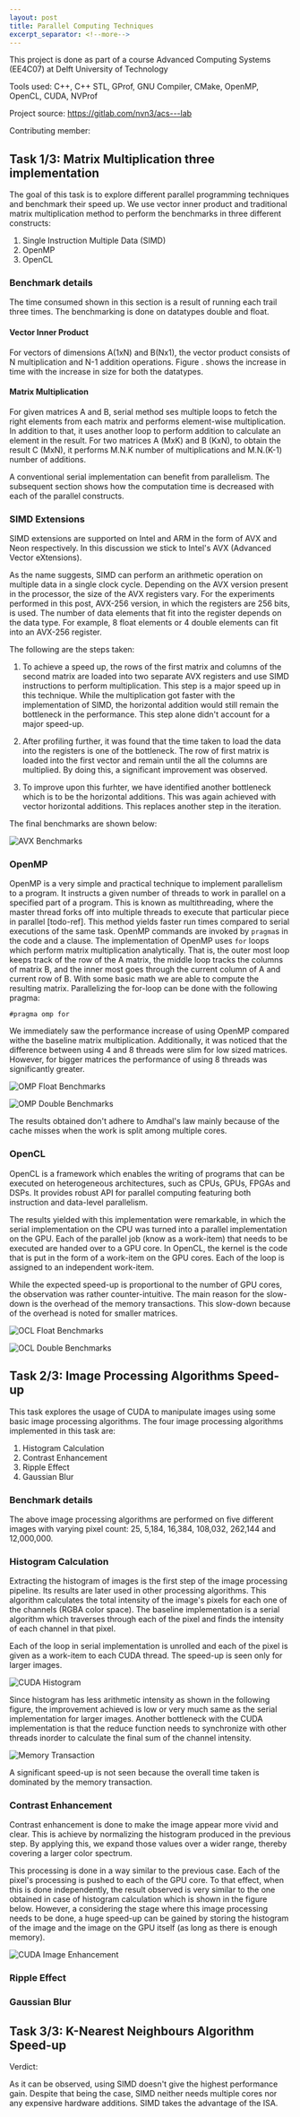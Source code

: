 ```yaml
---
layout: post
title: Parallel Computing Techniques
excerpt_separator: <!--more-->
---
```


This project is done as part of a course Advanced Computing Systems (EE4C07) at Delft University of Technology
<!--more-->

Tools used: C++, C++ STL, GProf, GNU Compiler, CMake, OpenMP, OpenCL, CUDA, NVProf

Project source: https://gitlab.com/nvn3/acs---lab

Contributing member: 

## Task 1/3: Matrix Multiplication three implementation

The goal of this task is to explore different parallel programming techniques and benchmark their speed up. We use vector inner product and traditional matrix multiplication method to perform the benchmarks in three different constructs:

1. Single Instruction Multiple Data (SIMD)
2. OpenMP
3. OpenCL

### Benchmark details

The time consumed shown in this section is a result of running each trail three times. The benchmarking is done on datatypes double and float.

#### Vector Inner Product

For vectors of dimensions A(1xN) and B(Nx1), the vector product consists of N multiplication and N-1 addition operations. Figure . shows the increase in time with the increase in size for both the datatypes.

<!-- show matrix equation here -->

<!-- show baseline for vector multiplication -->

#### Matrix Multiplication

For given matrices A and B, serial method ses multiple loops to fetch the right elements from each matrix and performs element-wise multiplication. In addition to that, it uses another loop to perform addition to calculate an element in the result. For two matrices A (MxK) and B (KxN), to obtain the result C (MxN), it performs M.N.K number of multiplications and M.N.(K-1) number of additions.

<!-- show baseline for matrix multiplication -->

A conventional serial implementation can benefit from parallelism. The subsequent section shows how the computation time is decreased with each of the parallel constructs.

### SIMD Extensions

SIMD extensions are supported on Intel and ARM in the form of AVX and Neon respectively. In this discussion we stick to Intel's AVX (Advanced Vector eXtensions). 

As the name suggests, SIMD can perform an arithmetic operation on multiple data in a single clock cycle. Depending on the AVX version present in the processor, the size of the AVX registers vary. For the experiments performed in this post, AVX-256 version, in which the registers are 256 bits, is used. The number of data elements that fit into the register depends on the data type. For example, 8 float elements or 4 double elements can fit into an AVX-256 register.

The following are the steps taken:

1. To achieve a speed up, the rows of the first matrix and columns of the second matrix are loaded into two separate AVX registers and use SIMD instructions to perform multiplication. This step is a major speed up in this technique. While the multiplication got faster with the implementation of SIMD, the horizontal addition would still remain the bottleneck in the performance. This step alone didn't account for a major speed-up.

2. After profiling further, it was found that the time taken to load the data into the registers is one of the bottleneck. The row of first matrix is loaded into the first vector and remain until the all the columns are multiplied. By doing this, a significant improvement was observed. 

3. To improve upon this furhter, we have identified another bottleneck which is to be the horizontal additions. This was again achieved with vector horizontal additions. This replaces another step in the iteration.

The final benchmarks are shown below:

![AVX Benchmarks]({{site.url}}/portfolio/assets/images/avx_bench.png)

### OpenMP

OpenMP is a very simple and practical technique to implement parallelism to a program. It instructs a given number of threads to work in parallel on a specified part of a program. This is known as multithreading, where the master thread forks off into multiple threads to execute that particular piece in parallel [todo-ref]. This method yields faster run times compared to serial executions of the same task. OpenMP commands are invoked by `pragma`s in the code and a clause. The implementation of OpenMP uses `for` loops which perform matrix multiplication analytically. That is, the outer most loop keeps track of the row of the A matrix, the middle loop tracks the columns of matrix B, and the inner most goes through the current column of A and current row of B. With some basic math we are able to compute the resulting matrix. Parallelizing the for-loop can be done with the following pragma:

`#pragma omp for`

We immediately saw the performance increase of using OpenMP compared withe the baseline matrix multiplication. Additionally, it was noticed that the difference between using 4 and 8 threads were slim for low sized matrices. However, for bigger matrices the performance of using 8 threads was significantly greater. 

![OMP Float Benchmarks]({{site.url}}/portfolio/assets/images/omp_float.png)

![OMP Double Benchmarks]({{site.url}}/portfolio/assets/images/omp_double.png)

The results obtained don't adhere to Amdhal's law mainly because of the cache misses when the work is split among multiple cores.

### OpenCL

<!-- what is opencl -->
OpenCL is a framework which enables the writing of programs that can be executed on heterogeneous architectures, such as CPUs, GPUs, FPGAs and DSPs. It provides robust API for parallel computing featuring both instruction and data-level parallelism.

The results yielded with this implementation were remarkable, in which the serial implementation on the CPU was turned into a parallel implementation on the GPU. Each of the parallel job (know as a work-item) that needs to be executed are handed over to a GPU core. In OpenCL, the kernel is the code that is put in the form of a work-item on the GPU cores. Each of the loop is assigned to an independent work-item. 

While the expected speed-up is proportional to the number of GPU cores, the observation was rather counter-intuitive. The main reason for the slow-down is the overhead of the memory transactions. This slow-down because of the overhead is noted for smaller matrices.

<!-- explain why gpu are powerful than OpenMP -->

![OCL Float Benchmarks]({{site.url}}/portfolio/assets/images/ocl_float.png)

![OCL Double Benchmarks]({{site.url}}/portfolio/assets/images/ocl_double.png)

<!-- End of task 1 -->

## Task 2/3: Image Processing Algorithms Speed-up

This task explores the usage of CUDA to manipulate images using some basic image processing algorithms. The four image processing algorithms implemented in this task are:

1. Histogram Calculation
2. Contrast Enhancement
3. Ripple Effect
4. Gaussian Blur

### Benchmark details

The above image processing algorithms are performed on five different images with varying pixel count: 25, 5,184, 16,384, 108,032, 262,144 and 12,000,000.

### Histogram Calculation

Extracting the histogram of images is the first step of the image processing pipeline. Its results are later used in other processing algorithms. This algorithm calculates the total intensity of the image's pixels for each one of the channels (RGBA color space). The baseline implementation is a serial algorithm which traverses through each of the pixel and finds the intensity of each channel in that pixel.

Each of the loop in serial implementation is unrolled and each of the pixel is given as a work-item to each CUDA thread. The speed-up is seen only for larger images.


![CUDA Histogram]({{site.url}}/portfolio/assets/images/CUDA_Histogram.png)

Since histogram has less arithmetic intensity as shown in the following figure, the improvement achieved is low or very much same as the serial implementation for larger images. Another bottleneck with the CUDA implementation is that the reduce function needs to synchronize with other threads inorder to calculate the final sum of the channel intensity.

![Memory Transaction]({{site.url}}/portfolio/assets/images/hist_opt.png)

A significant speed-up is not seen because the overall time taken is dominated by the memory transaction.

### Contrast Enhancement

Contrast enhancement is done to make the image appear more vivid and clear. This is achieve by normalizing the histogram produced in the previous step. By applying this, we expand  those values over a wider range, thereby covering a larger color spectrum.

This processing is done in a way similar to the previous case. Each of the pixel's processing is pushed to each of the GPU core. To that effect, when this is done independently, the result observed is very similar to the one obtained in case of histogram calculation which is shown in the figure below. However, a considering the stage where this image processing needs to be done, a huge speed-up can be gained by storing the histogram of the image and the image on the GPU itself (as long as there is enough memory).

![CUDA Image Enhancement]({{site.url}}/portfolio/assets/images/cuda_img_enh.png)

### Ripple Effect

### Gaussian Blur


<!-- End of task 2 -->

## Task 3/3: K-Nearest Neighbours Algorithm Speed-up

<!-- End of task 3 -->

Verdict:
<!-- SIMD -->
As it can be observed, using SIMD doesn't give the highest performance gain. Despite that being the case, SIMD neither needs multiple cores nor any expensive hardware additions. SIMD takes the advantage of the ISA.

<!-- OpenMP -->